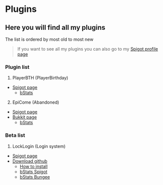 # Plugins
## Here you will find all my plugins

The list is ordered by most old to most new
> If you want to see all my plugins you can also go to my [Spigot profile page](https://www.spigotmc.org/members/karmaconfigs.730858/#resources)

### Plugin list

1. PlayerBTH (PlayerBirthday)
  - [Spigot page](https://www.spigotmc.org/resources/playerbirthday.73424/)
    - [bStats](https://bstats.org/plugin/bukkit/PlayerBTH/6068)

2. EpiCome (Abandoned)
  - [Spigot page](https://www.spigotmc.org/resources/epiccome.71328/)
  - [Bukkit page](https://dev.bukkit.org/projects/epicwelcome)
    - [bStats](https://bstats.org/plugin/bukkit/EpicCome/5617)
    
### Beta list

1. LockLogin (Login system)
  - [Spigot page](https://www.spigotmc.org/resources/gsa-locklogin.75156/)
  - [Download github](https://github.com/KarmaConfigs/page/raw/master/beta/LockLogin.jar)
    - [How to install](https://github.com/KarmaConfigs/page/blob/master/beta/LockLogin.md)
    - [bStats Spigot](https://bstats.org/plugin/bukkit/LockLogin/6513)
    - [bStats Bungee](https://bstats.org/plugin/bungeecord/LockLogin/6512)
